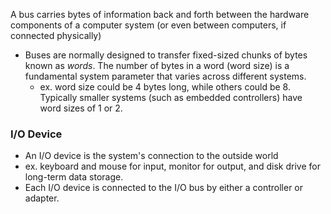 
A bus carries bytes of information back and forth between the hardware components of a computer system (or even between computers, if connected physically)
- Buses are normally designed to transfer fixed-sized chunks of bytes known as *words*. The number of bytes in a word (word size) is a fundamental system parameter that varies across different systems.
	- ex. word size could be 4 bytes long, while others could be 8. Typically smaller systems (such as embedded controllers) have word sizes of 1 or 2.

### I/O Device
- An I/O device is the system's connection to the outside world
- ex. keyboard and mouse for input, monitor for output, and disk drive for long-term data storage.
- Each I/O device is connected to the I/O bus by either a controller or adapter.
